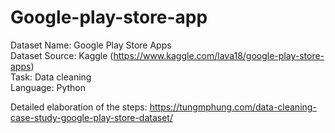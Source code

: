 # Google-play-store-app

Dataset Name: Google Play Store Apps
<br>
Dataset Source: Kaggle (https://www.kaggle.com/lava18/google-play-store-apps)
<br>
Task: Data cleaning
<br>
Language: Python

Detailed elaboration of the steps: https://tungmphung.com/data-cleaning-case-study-google-play-store-dataset/
